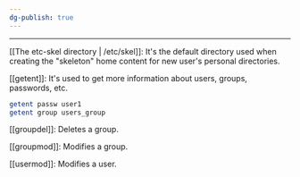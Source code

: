```yaml
---
dg-publish: true
---
```

---
[[The etc-skel directory | /etc/skel]]: It's the default directory used when creating the "skeleton" home content for new user's personal directories.

[[getent]]: It's used to get more information about users, groups, passwords, etc.

```bash
getent passw user1
getent group users_group
```

[[groupdel]]: Deletes a group.

[[groupmod]]: Modifies a group.

[[usermod]]: Modifies a user.




